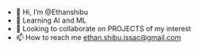 - 👋 Hi, I’m @Ethanshibu
- 🌱 Learning AI and ML
- 💞️ Looking to collaborate on PROJECTS of my interest 
- 📫 How to reach me ethan.shibu.issac@gmail.com

<!---
Ethanshibu/Ethanshibu is a ✨ special ✨ repository because its `README.md` (this file) appears on your GitHub profile.
You can click the Preview link to take a look at your changes.
--->
